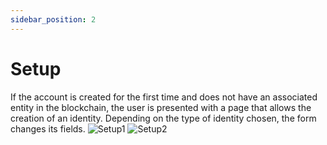 ```yaml
---
sidebar_position: 2
---
```


# Setup

If the account is created for the first time and does not have an associated entity in the blockchain, the user is presented with a page that allows the creation of an identity. Depending on the type of identity chosen, the form changes its fields.
![Setup1](/img/docs/setup-dashboard.png)
![Setup2](/img/docs/login-page-create-entity-dashboard.png) 
